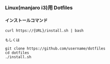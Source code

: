 ### Linux(manjaro i3)用 Dotfiles

#### インストールコマンド
```
curl https://{URL}/install.sh | bash

もしくは

git clone https://github.com/username/dotfiles
cd dotfiles
./install.sh
```

